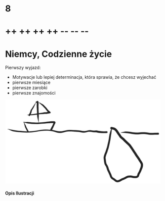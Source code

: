 # 8
# ++ ++ ++ ++ -- -- --
# Niemcy, Codzienne życie

Pierwszy wyjazd:

+ Motywacje lub lepiej determinacja, która sprawia, że chcesz wyjechać
+ pierwsze miesiące
+ pierwsze zarobki
+ pierwsze znajomości

![wierzcholek-gory.png](../img/wierzcholek-gory.png)

#### Opis Ilustracji




